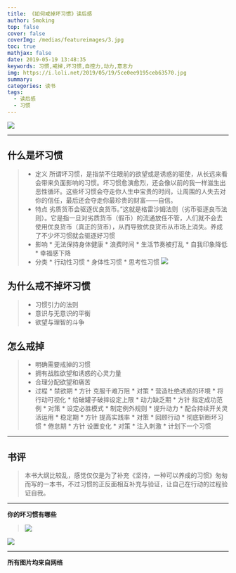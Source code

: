 ```yaml
---
title: 《如何戒掉坏习惯》读后感
author: Smoking
top: false
cover: false
coverImg: /medias/featureimages/3.jpg
toc: true
mathjax: false
date: 2019-05-19 13:48:35
keywords: 习惯,戒掉,坏习惯,自控力,动力,意志力
img: https://i.loli.net/2019/05/19/5ce0ee9195ceb63570.jpg
summary:
categories: 读书
tags:
  - 读后感
  - 习惯
---
```


![](https://i.loli.net/2019/05/19/5ce0ee9195ceb63570.jpg)

------

## 什么是坏习惯
> * 定义
    所谓坏习惯，是指禁不住眼前的欲望或是诱惑的驱使，从长远来看会带来负面影响的习惯。坏习惯愈演愈烈，还会像以前的我一样滋生出恶性循环。这些坏习惯会夺走你人生中宝贵的时间，让周围的人失去对你的信任，最后还会夺走你最珍贵的财富——自信。
> * 特点
    劣质货币会驱逐优良货币。”这就是格雷沙姆法则（劣币驱逐良币法则）。它是指一旦对劣质货币（假币）的流通放任不管，人们就不会去使用优良货币（真正的货币），从而导致优良货币从市场上消失。养成了不少坏习惯就会驱逐好习惯
> * 影响
    * 无法保持身体健康
    * 浪费时间
    * 生活节奏被打乱
    * 自我印象降低
    * 幸福感下降
> * 分类
    * 行动性习惯
    * 身体性习惯
    * 思考性习惯
    ![](https://i.loli.net/2019/05/19/5ce0ef8acd9fe38458.jpg)
## 为什么戒不掉坏习惯
> * 习惯引力的法则
> * 意识与无意识的平衡
> * 欲望与理智的斗争
## 怎么戒掉
> * 明确需要戒掉的习惯
> * 拥有战胜欲望和诱惑的心灵力量
> * 合理分配欲望和痛苦
> * 过程
    * 禁欲期
        * 方针 克服千难万阻
        * 对策
            * 营造杜绝诱惑的环境
            * 将行动可视化
            * 给破罐子破摔设定上限
    * 动力缺乏期
        * 方针 指定成功范例
        * 对策
            * 设定必胜模式
            * 制定例外规则
            * 提升动力
            * 配合持续开关灵活运用
    * 稳定期
        * 方针 提高实践率
        * 对策
            * 回顾行动
            * 彻底斩断坏习惯
    * 倦怠期
        * 方针 设置变化
        * 对策
            * 注入刺激
            * 计划下一个习惯

------

## 书评
>  本书大纲比较乱，感觉仅仅是为了补充《坚持，一种可以养成的习惯》匆匆而写的一本书，不过习惯的正反面相互补充与验证，让自己在行动的过程验证自我。


------

**你的坏习惯有哪些**
>   ![](https://i.loli.net/2019/05/19/5ce0f0295e8d057135.jpg)

![](https://i.loli.net/2019/05/19/5ce0f4985f73426648.jpg)



------------------------------------------------
**所有图片均来自网络**
